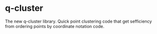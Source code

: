 
q-cluster
=============

The new q-cluster library. Quick point clustering code that get sefficiency from ordering points by coordinate notation code.


